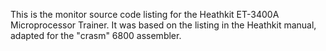 This is the monitor source code listing for the Heathkit ET-3400A
Microprocessor Trainer. It was based on the listing in the Heathkit
manual, adapted for the "crasm" 6800 assembler.
